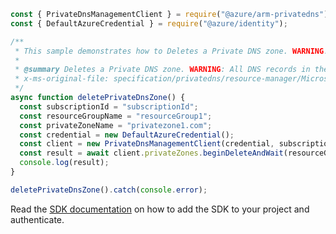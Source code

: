 ```javascript
const { PrivateDnsManagementClient } = require("@azure/arm-privatedns");
const { DefaultAzureCredential } = require("@azure/identity");

/**
 * This sample demonstrates how to Deletes a Private DNS zone. WARNING: All DNS records in the zone will also be deleted. This operation cannot be undone. Private DNS zone cannot be deleted unless all virtual network links to it are removed.
 *
 * @summary Deletes a Private DNS zone. WARNING: All DNS records in the zone will also be deleted. This operation cannot be undone. Private DNS zone cannot be deleted unless all virtual network links to it are removed.
 * x-ms-original-file: specification/privatedns/resource-manager/Microsoft.Network/stable/2020-06-01/examples/PrivateZoneDelete.json
 */
async function deletePrivateDnsZone() {
  const subscriptionId = "subscriptionId";
  const resourceGroupName = "resourceGroup1";
  const privateZoneName = "privatezone1.com";
  const credential = new DefaultAzureCredential();
  const client = new PrivateDnsManagementClient(credential, subscriptionId);
  const result = await client.privateZones.beginDeleteAndWait(resourceGroupName, privateZoneName);
  console.log(result);
}

deletePrivateDnsZone().catch(console.error);
```

Read the [SDK documentation](https://github.com/Azure/azure-sdk-for-js/blob/%40azure%2Farm-privatedns_3.0.1/sdk/privatedns/arm-privatedns/README.md) on how to add the SDK to your project and authenticate.
